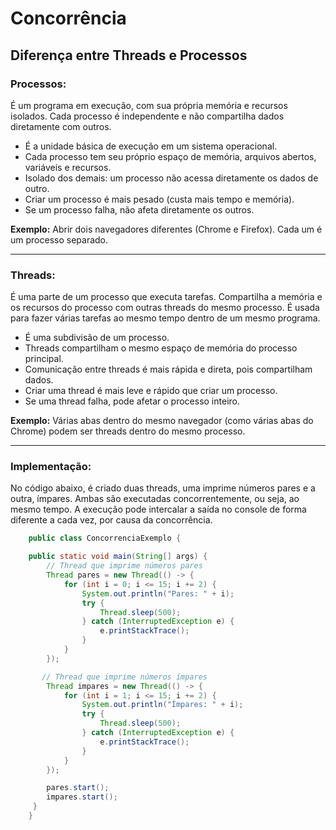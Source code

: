 # Concorrência

## Diferença entre Threads e Processos

### Processos:
É um programa em execução, com sua própria memória e recursos isolados. Cada processo é independente e não compartilha dados diretamente com outros.

- É a unidade básica de execução em um sistema operacional.
- Cada processo tem seu próprio espaço de memória, arquivos abertos, variáveis e recursos.
- Isolado dos demais: um processo não acessa diretamente os dados de outro.
- Criar um processo é mais pesado (custa mais tempo e memória).
- Se um processo falha, não afeta diretamente os outros.

**Exemplo:** Abrir dois navegadores diferentes (Chrome e Firefox). Cada um é um processo separado.

---

### Threads:
É uma parte de um processo que executa tarefas. Compartilha a memória e os recursos do processo com outras threads do mesmo processo. É usada para fazer várias tarefas ao mesmo tempo dentro de um mesmo programa.

- É uma subdivisão de um processo.
- Threads compartilham o mesmo espaço de memória do processo principal.
- Comunicação entre threads é mais rápida e direta, pois compartilham dados.
- Criar uma thread é mais leve e rápido que criar um processo.
- Se uma thread falha, pode afetar o processo inteiro.

**Exemplo:** Várias abas dentro do mesmo navegador (como várias abas do Chrome) podem ser threads dentro do mesmo processo.

---

### Implementação:
No código abaixo, é criado duas threads, uma imprime números pares e a outra, ímpares. Ambas são executadas concorrentemente, ou seja, ao mesmo tempo. A execução pode intercalar a saída no console de forma diferente a cada vez, por causa da concorrência.

```java
    public class ConcorrenciaExemplo {

    public static void main(String[] args) {
        // Thread que imprime números pares
        Thread pares = new Thread(() -> {
            for (int i = 0; i <= 15; i += 2) {
                System.out.println("Pares: " + i);
                try {
                    Thread.sleep(500); 
                } catch (InterruptedException e) {
                    e.printStackTrace();
                }
            }
        });

       // Thread que imprime números ímpares
        Thread impares = new Thread(() -> {
            for (int i = 1; i <= 15; i += 2) {
                System.out.println("Ímpares: " + i);
                try {
                    Thread.sleep(500); 
                } catch (InterruptedException e) {
                    e.printStackTrace();
                }
            }
        });

        pares.start();
        impares.start();
     }
    }
```
